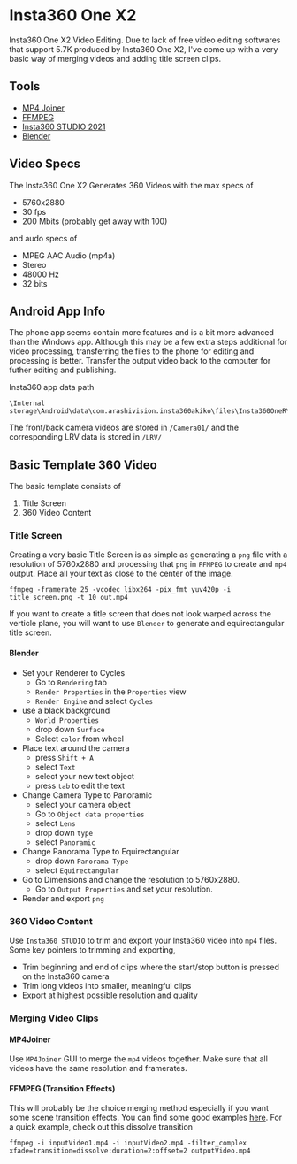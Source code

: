 # Insta360 One X2

Insta360 One X2 Video Editing. Due to lack of free video editing softwares that support 5.7K produced by Insta360 One X2,
I've come up with a very basic way of merging videos and adding title screen clips.

## Tools

- [MP4 Joiner](https://www.mp4joiner.org/en/)
- [FFMPEG](https://ffmpeg.org/)
- [Insta360 STUDIO 2021](https://www.insta360.com/download/insta360-onex2)
- [Blender](https://www.blender.org/)

## Video Specs

The Insta360 One X2 Generates 360 Videos with the max specs of

- 5760x2880
- 30 fps
- 200 Mbits (probably get away with 100)

and audo specs of

- MPEG AAC Audio (mp4a)
- Stereo
- 48000 Hz
- 32 bits

## Android App Info

The phone app seems contain more features and is a bit more advanced than the Windows app. Although this may
be a few extra steps additional for video processing, transferring the files to the phone for editing and
processing is better. Transfer the output video back to the computer for futher editing and publishing.

Insta360 app data path

```
\Internal storage\Android\data\com.arashivision.insta360akiko\files\Insta360OneR\galleryOriginal\ONEX2
```

The front/back camera videos are stored in `/Camera01/` and the corresponding LRV data is stored in `/LRV/`

## Basic Template 360 Video

The basic template consists of 

1. Title Screen
2. 360 Video Content

### Title Screen

Creating a very basic Title Screen is as simple as generating a `png` file with a resolution of 5760x2880 and processing that `png` 
in `FFMPEG` to create and `mp4` output. Place all your text as close to the center of the image.

```
ffmpeg -framerate 25 -vcodec libx264 -pix_fmt yuv420p -i title_screen.png -t 10 out.mp4
```

If you want to create a title screen that does not look warped across the verticle plane, you will want to use `Blender` to generate
and equirectangular title screen.

#### Blender

- Set your Renderer to Cycles
  - Go to `Rendering` tab
  - `Render Properties` in the `Properties` view
  - `Render Engine` and select `Cycles`
- use a black background
  - `World Properties`
  - drop down `Surface`
  - Select `color` from wheel
- Place text around the camera
  - press `Shift + A`
  - select `Text`
  - select your new text object
  - press `tab` to edit the text
- Change Camera Type to Panoramic
  - select your camera object
  - Go to `Object data properties`
  - select `Lens`
  - drop down `type`
  - select `Panoramic`
- Change Panorama Type to Equirectangular
  - drop down `Panorama Type`
  - select `Equirectangular`
- Go to Dimensions and change the resolution to 5760x2880.
  - Go to `Output Properties` and set your resolution.
- Render and export `png`

### 360 Video Content

Use `Insta360 STUDIO` to trim and export your Insta360 video into `mp4` files. Some key pointers to trimming and exporting,

- Trim beginning and end of clips where the start/stop button is pressed on the Insta360 camera
- Trim long videos into smaller, meaningful clips
- Export at highest possible resolution and quality

### Merging Video Clips

#### MP4Joiner

Use `MP4Joiner` GUI to merge the `mp4` videos together. Make sure that all videos have the same resolution and framerates.

#### FFMPEG (Transition Effects)

This will probably be the choice merging method especially if you want some scene transition effects. You can find some good examples [here](https://trac.ffmpeg.org/wiki/Xfade).
For a quick example, check out this dissolve transition

```
ffmpeg -i inputVideo1.mp4 -i inputVideo2.mp4 -filter_complex xfade=transition=dissolve:duration=2:offset=2 outputVideo.mp4
```
